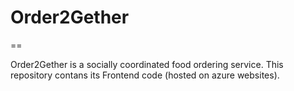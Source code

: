 # Order2Gether
==

Order2Gether is a socially coordinated food ordering service.
This repository contans its Frontend code (hosted on azure websites).
